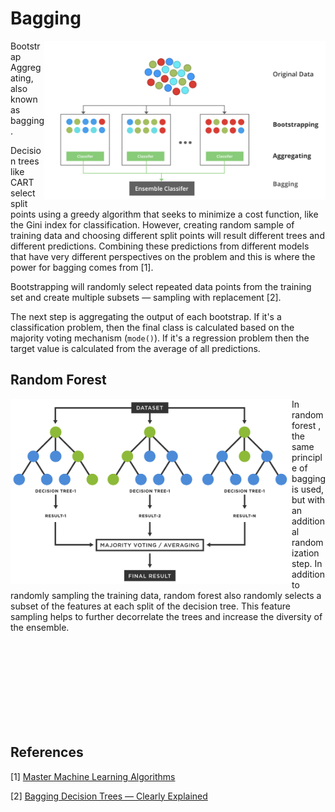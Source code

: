 # Bagging

<img src='bagging.png' align='right' width=450 alt='Bagged Decision Tree'>

Bootstrap Aggregating, also known as bagging. 

Decision trees like CART select split points using a greedy algorithm that seeks to minimize a cost function, like the Gini index for classification. However, creating random sample of training data and choosing different split points will result different trees and different predictions. Combining these predictions from different models that have very different perspectives on the problem and this is where the power for bagging comes from [1].

Bootstrapping will randomly select repeated data points from the training set and create multiple subsets — sampling with replacement [2].

The next step is aggregating the output of each bootstrap. If it's a classification problem, then the final class is calculated based on the majority voting mechanism (`mode()`). If it's a regression problem then the target value is calculated from the average of all predictions.

## Random Forest

<img src='random_forest.png' align='left' width=450 alt='Random Forest Diagram'>

In random forest , the same principle of bagging is used, but with an additional randomization step. In addition to randomly sampling the training data, random forest also randomly selects a subset of the features at each split of the decision tree. This feature sampling helps to further decorrelate the trees and increase the diversity of the ensemble.

<br /><br /><br /><br /><br /><br /><br /><br />

## References

[1] [Master Machine Learning Algorithms](https://machinelearningmastery.com/master-machine-learning-algorithms/)

[2] [Bagging Decision Trees — Clearly Explained](https://towardsdatascience.com/bagging-decision-trees-clearly-explained-57d4d19ed2d3)
